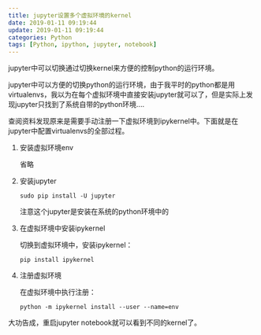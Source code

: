 ```yaml
---
title: jupyter设置多个虚拟环境的kernel
date: 2019-01-11 09:19:44
update: 2019-01-11 09:19:44
categories: Python
tags: [Python, ipython, jupyter, notebook]
---
```


jupyter中可以切换通过切换kernel来方便的控制python的运行环境。

<!--more-->

jupyter中可以方便的切换python的运行环境，由于我平时的python都是用virtualenvs，我以为在每个虚拟环境中直接安装jupyter就可以了，但是实际上发现jupyter只找到了系统自带的python环境....

查阅资料发现原来是需要手动注册一下虚拟环境到ipykernel中。下面就是在jupyter中配置virtualenvs的全部过程。

1. 安装虚拟环境env

    省略

2. 安装jupyter

    `sudo pip install -U jupyter`

    注意这个jupyter是安装在系统的python环境中的

2. 在虚拟环境中安装ipykernel

    切换到虚拟环境中，安装ipykernel：

    `pip install ipykernel`

3. 注册虚拟环境

    在虚拟环境中执行注册：

    `python -m ipykernel install --user --name=env`

大功告成，重启jupyter notebook就可以看到不同的kernel了。
